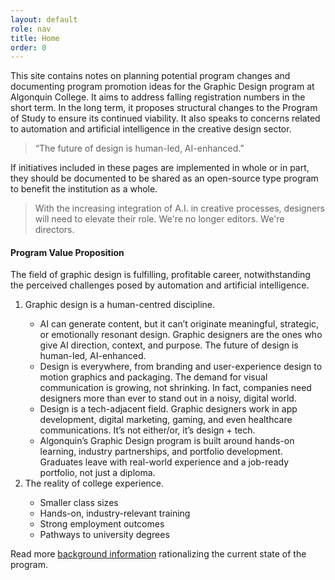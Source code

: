 ```yaml
---
layout: default
role: nav
title: Home
order: 0
--- 
```

<p>
	This site contains notes on planning potential program changes and documenting program promotion ideas for the Graphic Design program at Algonquin College. It aims to address falling registration numbers in the short term. In the long term, it proposes structural changes to the Program of Study to ensure its continued viability. It also speaks to concerns related to automation and artificial intelligence in the creative design sector. 
</p>
<blockquote>
	“The future of design is human-led, AI-enhanced.” 
</blockquote>
<p>
	If initiatives included in these pages are implemented in whole or in part, they should be documented to be shared as an open-source type program to benefit the institution as a whole. 
</p>
<blockquote>
	With the increasing integration of A.I. in creative processes, designers will need to elevate their role. We're no longer editors. We're directors. 
</blockquote>
<h4>
	Program Value Proposition 
</h4>
<p>
	The field of graphic design is fulfilling, profitable career, notwithstanding the perceived challenges posed by automation and artificial intelligence. 
</p>
<ol>
	<li>Graphic design is a human-centred discipline.</li>
	<ul>
		<li> AI can generate content, but it can’t originate meaningful, strategic, or emotionally resonant design. Graphic designers are the ones who give AI direction, context, and purpose. The future of design is human-led, AI-enhanced.</li>
		<li> Design is everywhere, from branding and user-experience design to motion graphics and packaging. The demand for visual communication is growing, not shrinking. In fact, companies need designers more than ever to stand out in a noisy, digital world.</li>
		<li> Design is a tech-adjacent field. Graphic designers work in app development, digital marketing, gaming, and even healthcare communications. It’s not either/or, it’s design + tech.</li>
		<li> Algonquin’s Graphic Design program is built around hands-on learning, industry partnerships, and portfolio development. Graduates leave with real-world experience and a job-ready portfolio, not just a diploma.</li>
	</ul>
	<li>The reality of college experience.</li>
	<ul>
		<li> Smaller class sizes</li>
		<li> Hands-on, industry-relevant training</li>
		<li> Strong employment outcomes</li>
		<li> Pathways to university degrees</li>
	</ul>
</ol>
<p>
    Read more <a href="background.html">background information</a> rationalizing the current state of the program.
</p>